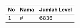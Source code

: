 | No | Nama            | Jumlah Level |
|----|-----------------|--------------|
| 1  | #    |    6836        |
